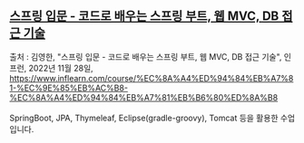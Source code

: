 ## [스프링 입문 - 코드로 배우는 스프링 부트, 웹 MVC, DB 접근 기술](https://www.inflearn.com/course/%EC%8A%A4%ED%94%84%EB%A7%81-%EC%9E%85%EB%AC%B8-%EC%8A%A4%ED%94%84%EB%A7%81%EB%B6%80%ED%8A%B8)   
출처 : 김영한, "스프링 입문 - 코드로 배우는 스프링 부트, 웹 MVC, DB 접근 기술", 인프런, 2022년 11월 28일, https://www.inflearn.com/course/%EC%8A%A4%ED%94%84%EB%A7%81-%EC%9E%85%EB%AC%B8-%EC%8A%A4%ED%94%84%EB%A7%81%EB%B6%80%ED%8A%B8   
<br>
SpringBoot, JPA, Thymeleaf, Eclipse(gradle-groovy), Tomcat 등을 활용한 수업입니다.
